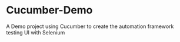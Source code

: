 # Cucumber-Demo

A Demo project using Cucumber to create the automation framework testing UI with Selenium
